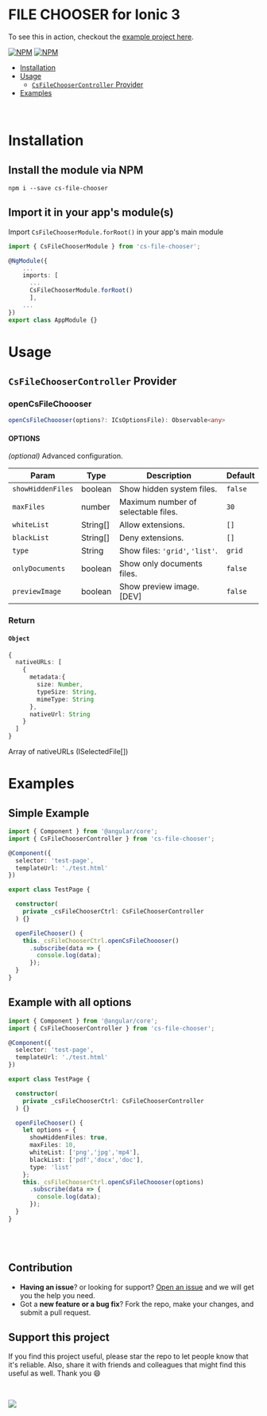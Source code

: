 # FILE CHOOSER for Ionic 3

To see this in action, checkout the [example project here](https://github.com/edu526/cs-file-chooser-example).


[![NPM](https://nodei.co/npm/cs-file-chooser.png?stars&downloads)](https://nodei.co/npm/cs-file-chooser/)
[![NPM](https://nodei.co/npm-dl/cs-file-chooser.png?months=6&height=2)](https://nodei.co/npm/cs-file-chooser/)

- [Installation](#installation)
- [Usage](#usage)
  - [`CsFileChooserController` Provider](#cs-file-chooser-controller-provider)
- [Examples](#examples)

<br>

# Installation
## Install the module via NPM
```shell
npm i --save cs-file-chooser
```
## Import it in your app's module(s)

Import `CsFileChooserModule.forRoot()` in your app's main module

```ts
import { CsFileChooserModule } from 'cs-file-chooser';

@NgModule({
    ...
    imports: [
      ...
      CsFileChooserModule.forRoot()
      ],
    ...
})
export class AppModule {}
```

# Usage

## `CsFileChooserController` Provider

### openCsFileChoooser
```ts
openCsFileChoooser(options?: ICsOptionsFile): Observable<any>
```
#### OPTIONS

_(optional)_ Advanced configuration.

Param | Type | Description | Default
--- | --- | --- | ---
`showHiddenFiles` | boolean |Show hidden system files. | `false`
`maxFiles` | number | Maximum number of selectable files. | `30`
`whiteList` | String[] | Allow extensions. | `[]`
`blackList` | String[] |Deny extensions. | `[]`
`type` | String | Show files: `'grid'`, `'list'`. | `grid`
`onlyDocuments` | boolean |  Show only documents files. | `false`
`previewImage` | boolean | Show preview image. [DEV] | `false`

### Return

#### `Object`
```ts
{
  nativeURLs: [
    {
      metadata:{
        size: Number,
        typeSize: String,
        mimeType: String
	  },
      nativeUrl: String
    }
  ]
}
```
Array of nativeURLs (ISelectedFile[])
# Examples
## Simple Example
```ts
import { Component } from '@angular/core';
import { CsFileChooserController } from 'cs-file-chooser';

@Component({
  selector: 'test-page',
  templateUrl: './test.html'
})

export class TestPage {

  constructor(
    private _csFileChooserCtrl: CsFileChooserController
  ) {}

  openFileChooser() {
    this._csFileChooserCtrl.openCsFileChoooser()
      .subscribe(data => {
        console.log(data);
      });
  }
}
```
## Example with all options
```ts
import { Component } from '@angular/core';
import { CsFileChooserController } from 'cs-file-chooser';

@Component({
  selector: 'test-page',
  templateUrl: './test.html'
})

export class TestPage {

  constructor(
    private _csFileChooserCtrl: CsFileChooserController
  ) {}

  openFileChooser() {
    let options = {
      showHiddenFiles: true,
      maxFiles: 10,
      whiteList: ['png','jpg','mp4'],
      blackList: ['pdf','docx','doc'],
      type: 'list'
    };
    this._csFileChooserCtrl.openCsFileChoooser(options)
      .subscribe(data => {
        console.log(data);
      });
  }
}
```
<br><br>
## Contribution
- **Having an issue**? or looking for support? [Open an issue](https://github.com/edu526/cs-file-chooser/issues/new) and we will get you the help you need.
- Got a **new feature or a bug fix**? Fork the repo, make your changes, and submit a pull request.

## Support this project
If you find this project useful, please star the repo to let people know that it's reliable. Also, share it with friends and colleagues that might find this useful as well. Thank you :smile:

<br>

[![](https://www.paypalobjects.com/en_US/i/btn/btn_donateCC_LG.gif)](https://www.paypal.me/EduardoDelaCruzRojas)
